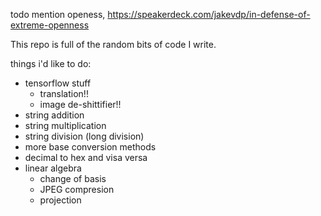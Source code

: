 todo mention openess, https://speakerdeck.com/jakevdp/in-defense-of-extreme-openness



This repo is full of the random bits of code I write. 

things i'd like to do:
* tensorflow stuff
  * translation!!
  * image de-shittifier!!
* string addition
* string multiplication
* string division (long division)
* more base conversion methods
* decimal to hex and visa versa
* linear algebra
  * change of basis
  * JPEG compresion
  * projection
